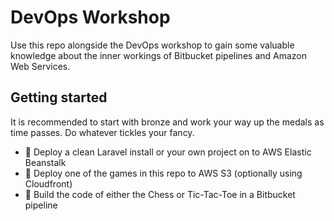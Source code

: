 # DevOps Workshop

Use this repo alongside the DevOps workshop to gain some valuable knowledge about the inner workings of Bitbucket pipelines and Amazon Web Services.

## Getting started

It is recommended to start with bronze and work your way up the medals as time passes. Do whatever tickles your fancy.

- 🥇 Deploy a clean Laravel install or your own project on to AWS Elastic Beanstalk 
- 🥈 Deploy one of the games in this repo to AWS S3 (optionally using Cloudfront) 
- 🥉 Build the code of either the Chess or Tic-Tac-Toe in a Bitbucket pipeline
